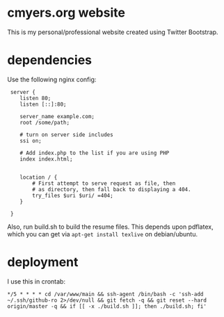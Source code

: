 # cmyers.org website

This is my personal/professional website created using Twitter Bootstrap.

# dependencies

Use the following nginx config:

     server {
     	listen 80;
     	listen [::]:80;
     
     	server_name example.com;
     	root /some/path;
     
     	# turn on server side includes
     	ssi on;
     
     	# Add index.php to the list if you are using PHP
     	index index.html;
     
     
     	location / {
     		# First attempt to serve request as file, then
     		# as directory, then fall back to displaying a 404.
     		try_files $uri $uri/ =404;
     	}
     
     }


Also, run build.sh to build the resume files.  This depends upon pdflatex, which you can get via `apt-get install texlive` on debian/ubuntu.

# deployment

I use this in crontab:

    */5 * * * * cd /var/www/main && ssh-agent /bin/bash -c 'ssh-add ~/.ssh/github-ro 2>/dev/null && git fetch -q && git reset --hard origin/master -q && if [[ -x ./build.sh ]]; then ./build.sh; fi'


